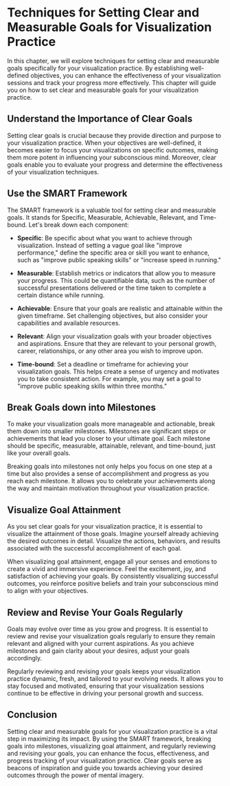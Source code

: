 Techniques for Setting Clear and Measurable Goals for Visualization Practice
=======================================================================================

In this chapter, we will explore techniques for setting clear and measurable goals specifically for your visualization practice. By establishing well-defined objectives, you can enhance the effectiveness of your visualization sessions and track your progress more effectively. This chapter will guide you on how to set clear and measurable goals for your visualization practice.

Understand the Importance of Clear Goals
----------------------------------------

Setting clear goals is crucial because they provide direction and purpose to your visualization practice. When your objectives are well-defined, it becomes easier to focus your visualizations on specific outcomes, making them more potent in influencing your subconscious mind. Moreover, clear goals enable you to evaluate your progress and determine the effectiveness of your visualization techniques.

Use the SMART Framework
-----------------------

The SMART framework is a valuable tool for setting clear and measurable goals. It stands for Specific, Measurable, Achievable, Relevant, and Time-bound. Let's break down each component:

* **Specific**: Be specific about what you want to achieve through visualization. Instead of setting a vague goal like "improve performance," define the specific area or skill you want to enhance, such as "improve public speaking skills" or "increase speed in running."

* **Measurable**: Establish metrics or indicators that allow you to measure your progress. This could be quantifiable data, such as the number of successful presentations delivered or the time taken to complete a certain distance while running.

* **Achievable**: Ensure that your goals are realistic and attainable within the given timeframe. Set challenging objectives, but also consider your capabilities and available resources.

* **Relevant**: Align your visualization goals with your broader objectives and aspirations. Ensure that they are relevant to your personal growth, career, relationships, or any other area you wish to improve upon.

* **Time-bound**: Set a deadline or timeframe for achieving your visualization goals. This helps create a sense of urgency and motivates you to take consistent action. For example, you may set a goal to "improve public speaking skills within three months."

Break Goals down into Milestones
--------------------------------

To make your visualization goals more manageable and actionable, break them down into smaller milestones. Milestones are significant steps or achievements that lead you closer to your ultimate goal. Each milestone should be specific, measurable, attainable, relevant, and time-bound, just like your overall goals.

Breaking goals into milestones not only helps you focus on one step at a time but also provides a sense of accomplishment and progress as you reach each milestone. It allows you to celebrate your achievements along the way and maintain motivation throughout your visualization practice.

Visualize Goal Attainment
-------------------------

As you set clear goals for your visualization practice, it is essential to visualize the attainment of those goals. Imagine yourself already achieving the desired outcomes in detail. Visualize the actions, behaviors, and results associated with the successful accomplishment of each goal.

When visualizing goal attainment, engage all your senses and emotions to create a vivid and immersive experience. Feel the excitement, joy, and satisfaction of achieving your goals. By consistently visualizing successful outcomes, you reinforce positive beliefs and train your subconscious mind to align with your objectives.

Review and Revise Your Goals Regularly
--------------------------------------

Goals may evolve over time as you grow and progress. It is essential to review and revise your visualization goals regularly to ensure they remain relevant and aligned with your current aspirations. As you achieve milestones and gain clarity about your desires, adjust your goals accordingly.

Regularly reviewing and revising your goals keeps your visualization practice dynamic, fresh, and tailored to your evolving needs. It allows you to stay focused and motivated, ensuring that your visualization sessions continue to be effective in driving your personal growth and success.

Conclusion
----------

Setting clear and measurable goals for your visualization practice is a vital step in maximizing its impact. By using the SMART framework, breaking goals into milestones, visualizing goal attainment, and regularly reviewing and revising your goals, you can enhance the focus, effectiveness, and progress tracking of your visualization practice. Clear goals serve as beacons of inspiration and guide you towards achieving your desired outcomes through the power of mental imagery.
